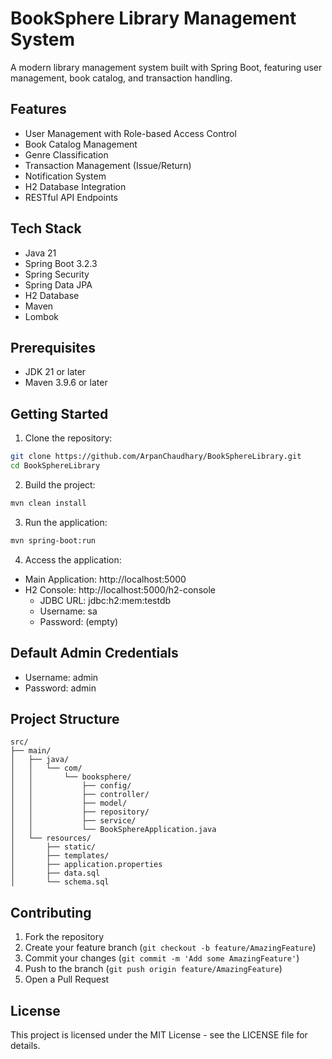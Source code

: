 # BookSphere Library Management System

A modern library management system built with Spring Boot, featuring user management, book catalog, and transaction handling.

## Features

- User Management with Role-based Access Control
- Book Catalog Management
- Genre Classification
- Transaction Management (Issue/Return)
- Notification System
- H2 Database Integration
- RESTful API Endpoints

## Tech Stack

- Java 21
- Spring Boot 3.2.3
- Spring Security
- Spring Data JPA
- H2 Database
- Maven
- Lombok

## Prerequisites

- JDK 21 or later
- Maven 3.9.6 or later

## Getting Started

1. Clone the repository:
```bash
git clone https://github.com/ArpanChaudhary/BookSphereLibrary.git
cd BookSphereLibrary
```

2. Build the project:
```bash
mvn clean install
```

3. Run the application:
```bash
mvn spring-boot:run
```

4. Access the application:
- Main Application: http://localhost:5000
- H2 Console: http://localhost:5000/h2-console
  - JDBC URL: jdbc:h2:mem:testdb
  - Username: sa
  - Password: (empty)

## Default Admin Credentials

- Username: admin
- Password: admin

## Project Structure

```
src/
├── main/
│   ├── java/
│   │   └── com/
│   │       └── booksphere/
│   │           ├── config/
│   │           ├── controller/
│   │           ├── model/
│   │           ├── repository/
│   │           ├── service/
│   │           └── BookSphereApplication.java
│   └── resources/
│       ├── static/
│       ├── templates/
│       ├── application.properties
│       ├── data.sql
│       └── schema.sql
```

## Contributing

1. Fork the repository
2. Create your feature branch (`git checkout -b feature/AmazingFeature`)
3. Commit your changes (`git commit -m 'Add some AmazingFeature'`)
4. Push to the branch (`git push origin feature/AmazingFeature`)
5. Open a Pull Request

## License

This project is licensed under the MIT License - see the LICENSE file for details. 